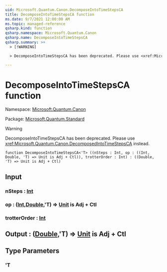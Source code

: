 ```yaml
---
uid: Microsoft.Quantum.Canon.DecomposeIntoTimeStepsCA
title: DecomposeIntoTimeStepsCA function
ms.date: 9/7/2021 12:00:00 AM
ms.topic: managed-reference
qsharp.kind: function
qsharp.namespace: Microsoft.Quantum.Canon
qsharp.name: DecomposeIntoTimeStepsCA
qsharp.summary: >+
  > [!WARNING]

  > DecomposeIntoTimeStepsCA has been deprecated. Please use <xref:Microsoft.Quantum.Canon.DecomposedIntoTimeStepsCA> instead.

---
```


# DecomposeIntoTimeStepsCA function

Namespace: [Microsoft.Quantum.Canon](xref:Microsoft.Quantum.Canon)

Package: [Microsoft.Quantum.Standard](https://nuget.org/packages/Microsoft.Quantum.Standard)


> [!WARNING]
> DecomposeIntoTimeStepsCA has been deprecated. Please use <xref:Microsoft.Quantum.Canon.DecomposedIntoTimeStepsCA> instead.



```qsharp
function DecomposeIntoTimeStepsCA<'T> ((nSteps : Int, op : ((Int, Double, 'T) => Unit is Adj + Ctl)), trotterOrder : Int) : ((Double, 'T) => Unit is Adj + Ctl)
```


## Input

### nSteps : [Int](xref:microsoft.quantum.qsharp.valueliterals#int-literals)




### op : ([Int](xref:microsoft.quantum.qsharp.valueliterals#int-literals),[Double](xref:microsoft.quantum.qsharp.valueliterals#double-literals),'T) => [Unit](xref:microsoft.quantum.qsharp.valueliterals#unit-literal)  is Adj + Ctl




### trotterOrder : [Int](xref:microsoft.quantum.qsharp.valueliterals#int-literals)





## Output : ([Double](xref:microsoft.quantum.qsharp.valueliterals#double-literals),'T) => [Unit](xref:microsoft.quantum.qsharp.valueliterals#unit-literal)  is Adj + Ctl



## Type Parameters

### 'T

